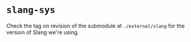# `slang-sys`

Check the tag on revision of the submodule at `./external/slang` for the version of Slang we're using.